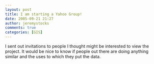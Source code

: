 ```yaml
---
layout: post
title: I am starting a Yahoo Group!
date: 2005-09-21 21:27
author: jeremystocks
comments: true
categories: [GIS]
---
```

I sent out invitations to people I thought might be interested to view the project. It would be nice to know if people out there are doing anything similar and the uses to which they put the data.
